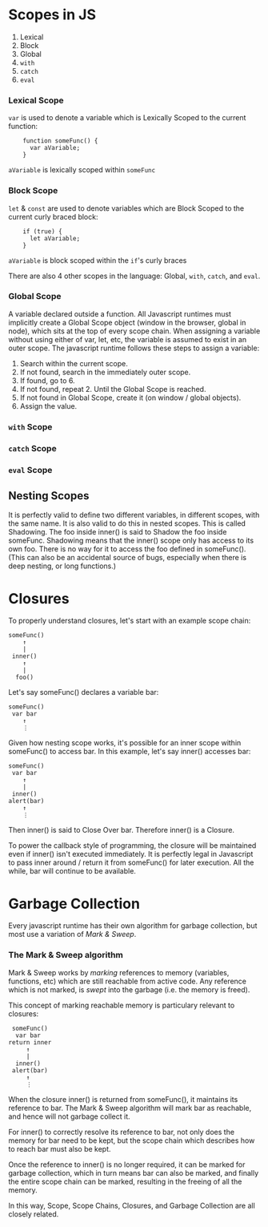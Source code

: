 
# Scopes in JS
1. Lexical
2. Block
3. Global
4. `with`
5. `catch`
6. `eval`


### Lexical Scope

`var` is used to denote a variable which is Lexically Scoped to the current
function:
```
    function someFunc() {
      var aVariable;
    }
```
`aVariable` is lexically scoped within `someFunc`

### Block Scope

`let` & `const` are used to denote variables which are Block Scoped to the
current curly braced block:
```
    if (true) {
      let aVariable;
    }
```
`aVariable` is block scoped within the `if`'s curly braces


There are also 4 other scopes in the language: Global, `with`, `catch`, and `eval`.

### Global Scope
A variable declared outside a function.
All Javascript runtimes must implicitly create a Global Scope object (window in the browser, global in node), which sits at the top of every scope chain.
When assigning a variable without using either of var, let, etc, the variable is assumed to exist in an outer scope.
The javascript runtime follows these steps to assign a variable:
 1) Search within the current scope.
 2) If not found, search in the immediately outer scope.
 3) If found, go to 6.
 4) If not found, repeat 2. Until the Global Scope is reached.
 5) If not found in Global Scope, create it (on window / global objects).
 6) Assign the value.

### `with` Scope

### `catch` Scope

### `eval` Scope

## Nesting Scopes
It is perfectly valid to define two different variables, in different scopes, with the same name.
It is also valid to do this in nested scopes.
This is called Shadowing. The foo inside inner() is said to Shadow the foo inside someFunc.
Shadowing means that the inner() scope only has access to its own foo. There is no way for it to access the foo defined in someFunc().
(This can also be an accidental source of bugs, especially when there is deep nesting, or long functions.)

# Closures
To properly understand closures, let's start with an example scope chain:

    someFunc()
        ↑
        |
     inner()
        ↑
        |
      foo()

Let's say someFunc() declares a variable bar:

    someFunc()
     var bar
        ↑
        ⋮

Given how nesting scope works, it's possible for an inner scope within someFunc() to access bar. In this example, let's say inner() accesses bar:

    someFunc()
     var bar
        ↑
        |
     inner()
    alert(bar)
        ↑
        ⋮

Then inner() is said to Close Over bar. Therefore inner() is a Closure.

To power the callback style of programming, the closure will be maintained even if inner() isn't executed immediately. It is perfectly legal in Javascript to pass inner around / return it from someFunc() for later execution. All the while, bar will continue to be available.

# Garbage Collection
Every javascript runtime has their own algorithm for garbage collection, but most use a variation of *Mark & Sweep*.
### The Mark & Sweep algorithm
Mark & Sweep works by *marking* references to memory (variables, functions, etc) which are still reachable from active code.
Any reference which is not marked, is *swept* into the garbage (i.e. the memory is freed).

This concept of marking reachable memory is particulary relevant to closures:

     someFunc()
      var bar
    return inner
         ↑
         |
      inner()
     alert(bar)
         ↑
         ⋮

When the closure inner() is returned from someFunc(), it maintains its reference to bar. The Mark & Sweep algorithm will mark bar as reachable, and hence will not garbage collect it.

For inner() to correctly resolve its reference to bar, not only does the memory for bar need to be kept, but the scope chain which describes how to reach bar must also be kept.

Once the reference to inner() is no longer required, it can be marked for garbage collection, which in turn means bar can also be marked, and finally the entire scope chain can be marked, resulting in the freeing of all the memory.

In this way, Scope, Scope Chains, Closures, and Garbage Collection are all closely related.
